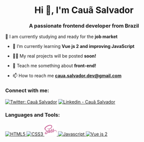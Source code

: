 <h1 align="center">Hi 👋, I'm Cauã Salvador</h1>
<h3 align="center">A passionate frontend developer from Brazil</h3>

🔭 I am currently studying and ready for the **job market**

- 🌱 I’m currently learning **Vue js 2 and improving JavaScript**

- 👨‍💻 My real projects will be posted **soon!**

- 💬 Teach me something about **front-end!**

- 📫 How to reach me **caua.salvador.dev@gmail.com**

<h3 align="left">Connect with me:</h3>
<p align="left">
<a href="https://twitter.com/Csalvador__" target="blank"><img align="center" src="https://raw.githubusercontent.com/rahuldkjain/github-profile-readme-generator/master/src/images/icons/Social/twitter.svg" alt="Twitter: Cauã Salvador" height="30" width="40" /></a>
<a href="www.linkedin.com/in/csaalvador-dev" target="blank"><img align="center" src="https://raw.githubusercontent.com/rahuldkjain/github-profile-readme-generator/master/src/images/icons/Social/linked-in-alt.svg" alt="Linkedin - Cauã Salvador" height="30" width="40" /></a>
</p>


  
<h3 align="left">Languages and Tools:</h3>
<p align="left"> <a href="html5.org" target="__blank" rel="noroferrer"> <img src="https://www.vectorlogo.zone/logos/w3_html5/w3_html5-icon.svg" alt="HTML5" width="40" height="40"/> <a href="css3.com" target="__blank" rel="noroferrer"> <img src="https://www.vectorlogo.zone/logos/w3_css/w3_css-official.svg" alt="CSS3" width="40" height="40"/>  <a href="https://sass-lang.com" target="_blank" rel="noreferrer"> <img src="https://raw.githubusercontent.com/devicons/devicon/master/icons/sass/sass-original.svg" alt="sass" width="40" height="40"/><a href="javasript.com" target="__blank" rel="noroferrer"> <img src="https://www.vectorlogo.zone/logos/javascript/javascript-icon.svg" alt="Javascript" width="40" height="40"/><a href="vuejs.com" target="__blank" rel="noroferrer"> <img src="[https://www.vectorlogo.zone/logos/javascript/javascript-icon.svg](https://www.vectorlogo.zone/logos/vuejs/vuejs-icon.svg)" alt="Vue js 2" width="40" height="40"/>
